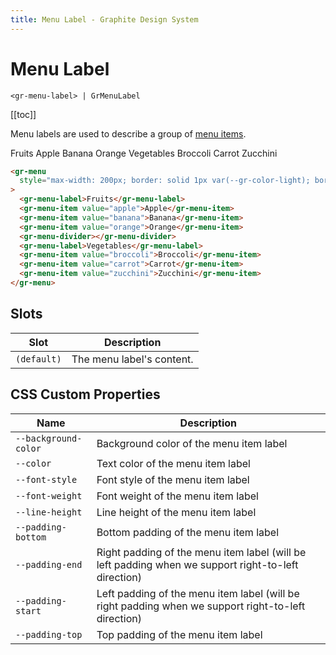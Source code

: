 ```yaml
---
title: Menu Label - Graphite Design System
---
```


# Menu Label

`<gr-menu-label> | GrMenuLabel`

[[toc]]

Menu labels are used to describe a group of [menu items](/components/menu-item).

<gr-menu style="max-width: 200px; border: solid 1px var(--gr-color-light); border-radius: var(--gr-border-radius-medium);">
  <gr-menu-label>Fruits</gr-menu-label>
  <gr-menu-item value="apple">Apple</gr-menu-item>
  <gr-menu-item value="banana">Banana</gr-menu-item>
  <gr-menu-item value="orange">Orange</gr-menu-item>
  <gr-menu-divider></gr-menu-divider>
  <gr-menu-label>Vegetables</gr-menu-label>
  <gr-menu-item value="broccoli">Broccoli</gr-menu-item>
  <gr-menu-item value="carrot">Carrot</gr-menu-item>
  <gr-menu-item value="zucchini">Zucchini</gr-menu-item>
</gr-menu>

```html
<gr-menu
  style="max-width: 200px; border: solid 1px var(--gr-color-light); border-radius: var(--gr-border-radius-medium);"
>
  <gr-menu-label>Fruits</gr-menu-label>
  <gr-menu-item value="apple">Apple</gr-menu-item>
  <gr-menu-item value="banana">Banana</gr-menu-item>
  <gr-menu-item value="orange">Orange</gr-menu-item>
  <gr-menu-divider></gr-menu-divider>
  <gr-menu-label>Vegetables</gr-menu-label>
  <gr-menu-item value="broccoli">Broccoli</gr-menu-item>
  <gr-menu-item value="carrot">Carrot</gr-menu-item>
  <gr-menu-item value="zucchini">Zucchini</gr-menu-item>
</gr-menu>
```

## Slots

| Slot        | Description               |
| ----------- | ------------------------- |
| `(default)` | The menu label's content. |

## CSS Custom Properties

| Name                 | Description                                                                                         |
| -------------------- | --------------------------------------------------------------------------------------------------- |
| `--background-color` | Background color of the menu item label                                                             |
| `--color`            | Text color of the menu item label                                                                   |
| `--font-style`       | Font style of the menu item label                                                                   |
| `--font-weight`      | Font weight of the menu item label                                                                  |
| `--line-height`      | Line height of the menu item label                                                                  |
| `--padding-bottom`   | Bottom padding of the menu item label                                                               |
| `--padding-end`      | Right padding of the menu item label (will be left padding when we support right-to-left direction) |
| `--padding-start`    | Left padding of the menu item label (will be right padding when we support right-to-left direction) |
| `--padding-top`      | Top padding of the menu item label                                                                  |
